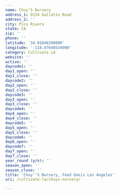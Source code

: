 ```yaml
---
name: Chuy'S Nursery
address_1: 9124 Gallatin Road
address_2: ''
city: Pico Rivera
state: CA
zip: ''
phone: ''
latitude: '34.01646390000'
longitude: '-118.07640534000'
category: Cultivate LA
website: ''
active: ''
daycode1: ''
day1_open: ''
day1_close: ''
daycode2: ''
day2_open: ''
day2_close: ''
daycode3: ''
day3_open: ''
day3_close: ''
daycode4: ''
day4_open: ''
day4_close: ''
daycode5: ''
day5_open: ''
day5_close: ''
daycode6: ''
day6_open: ''
daycode7: ''
day7_open: ''
day7_close: ''
year_round (y/n): ''
season_open: ''
season_close: ''
title: 'Chuy''S Nursery, Food Oasis Los Angeles'
uri: /cultivate-la/chuys-nursery/

---
```

